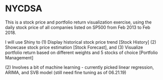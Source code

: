 # NYCDSA

This is a stock price and portfolio return visualization exercise, using the 
daily stock price of all companies listed on SP500 from Feb 2013 to Feb 2018. 


I will use Shiny to 
(1) Display historical stock price trend [Stock History]
(2) Showcase stock price estimation [Stock Forecast], and 
(3) Visualize portfolio return based on different weights and 5 stocks of choice [Portfolio Management] 


(2) Involves a bit of machine learning - currently picked linear regression, ARIMA, and SVB model (still need fine tuning as of 06.21.19) 

